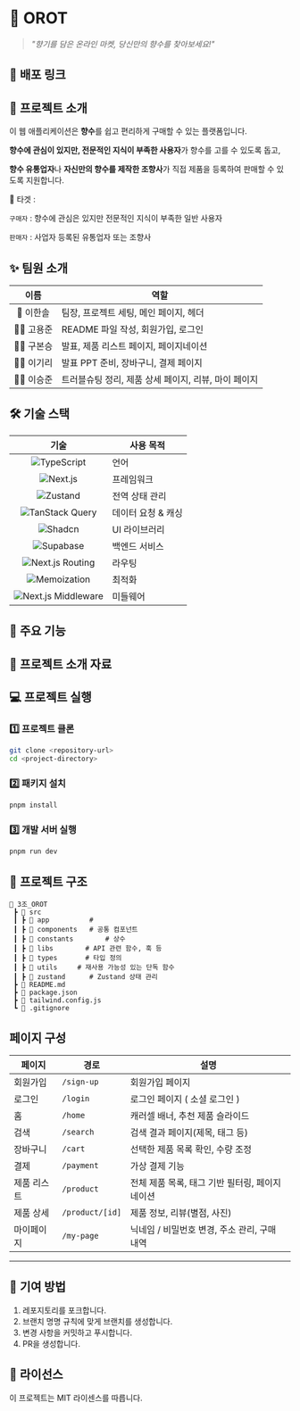 # 🍃 OROT

> _"향기를 담은 온라인 마켓, 당신만의 향수를 찾아보세요!"_

## 🧳 배포 링크

## 📌 프로젝트 소개

이 웹 애플리케이션은 **향수**를 쉽고 편리하게 구매할 수 있는 플랫폼입니다.

**향수에 관심이 있지만, 전문적인 지식이 부족한 사용자**가 향수를 고를 수 있도록 돕고,

**향수 유통업자**나 **자신만의 향수를 제작한 조향사**가 직접 제품을 등록하여 판매할 수 있도록 지원합니다.

🎯 타겟 :

`구매자` : 향수에 관심은 있지만 전문적인 지식이 부족한 일반 사용자

`판매자` : 사업자 등록된 유통업자 또는 조향사

## ✨ 팀원 소개

|   이름    | 역할                                                 |
| :-------: | ---------------------------------------------------- |
| 👑 이한솔 | 팀장, 프로젝트 세팅, 메인 페이지, 헤더               |
| 👨‍💼 고용준 | README 파일 작성, 회원가입, 로그인                   |
| 👨‍💼 구본승 | 발표, 제품 리스트 페이지, 페이지네이션                |
| 👩‍💼 이기리 | 발표 PPT 준비, 장바구니, 결제 페이지                 |
| 👨‍💼 이승준 | 트러블슈팅 정리, 제품 상세 페이지, 리뷰, 마이 페이지 |

## 🛠 기술 스택

|                                                               기술                                                               | 사용 목적          |
| :------------------------------------------------------------------------------------------------------------------------------: | ------------------ |
|        ![TypeScript](https://img.shields.io/badge/TypeScript-3178C6?style=for-the-badge&logo=typescript&logoColor=white)         | 언어               |
|             ![Next.js](https://img.shields.io/badge/Next.js-000000?style=for-the-badge&logo=next.js&logoColor=white)             | 프레임워크         |
|             ![Zustand](https://img.shields.io/badge/Zustand-764ABC?style=for-the-badge&logo=zustand&logoColor=white)             | 전역 상태 관리     |
|   ![TanStack Query](https://img.shields.io/badge/TanStack%20Query-FF4154?style=for-the-badge&logo=reactquery&logoColor=white)    | 데이터 요청 & 캐싱 |
|              ![Shadcn](https://img.shields.io/badge/Shadcn-000000?style=for-the-badge&logo=shadcn&logoColor=white)               | UI 라이브러리      |
|           ![Supabase](https://img.shields.io/badge/Supabase-3ECF8E?style=for-the-badge&logo=supabase&logoColor=white)            | 백엔드 서비스      |
|    ![Next.js Routing](https://img.shields.io/badge/Next.js%20Routing-000000?style=for-the-badge&logo=next.js&logoColor=white)    | 라우팅             |
|          ![Memoization](https://img.shields.io/badge/Memoization-007ACC?style=for-the-badge&logo=react&logoColor=white)          | 최적화             |
| ![Next.js Middleware](https://img.shields.io/badge/Next.js%20Middleware-000000?style=for-the-badge&logo=next.js&logoColor=white) | 미들웨어           |

## 🎯 주요 기능

## 📃 프로젝트 소개 자료

## 💻 프로젝트 실행

### 1️⃣ 프로젝트 클론

```bash
git clone <repository-url>
cd <project-directory>
```

### 2️⃣ 패키지 설치

```bash
pnpm install
```

### 3️⃣ 개발 서버 실행

```bash
pnpm run dev
```

## 📁 프로젝트 구조

```plaintext
📂 3조_OROT
 ┣ 📂 src
 ┃ ┣ 📂 app          #
 ┃ ┣ 📂 components   # 공통 컴포넌트
 ┃ ┣ 📂 constants        # 상수
 ┃ ┣ 📂 libs        # API 관련 함수, 훅 등
 ┃ ┣ 📂 types       # 타입 정의
 ┃ ┣ 📂 utils     # 재사용 가능성 있는 단독 함수
 ┃ ┣ 📂 zustand      # Zustand 상태 관리
 ┣ 📜 README.md
 ┣ 📜 package.json
 ┣ 📜 tailwind.config.js
 ┗ 📜 .gitignore
```

## 페이지 구성

| 페이지      | 경로            | 설명                                         |
| ----------- | --------------- | -------------------------------------------- |
| 회원가입    | `/sign-up`      | 회원가입 페이지                              |
| 로그인      | `/login`        | 로그인 페이지 ( 소셜 로그인 )                |
| 홈          | `/home`         | 캐러셀 배너, 추천 제품 슬라이드              |
| 검색        | `/search`       | 검색 결과 페이지(제목, 태그 등)              |
| 장바구니    | `/cart`         | 선택한 제품 목록 확인, 수량 조정             |
| 결제        | `/payment`      | 가상 결제 기능                               |
| 제품 리스트 | `/product`      | 전체 제품 목록, 태그 기반 필터링, 페이지네이션  |
| 제품 상세   | `/product/[id]` | 제품 정보, 리뷰(별점, 사진)                  |
| 마이페이지  | `/my-page`      | 닉네임 / 비밀번호 변경, 주소 관리, 구매 내역 |

---

## 👏 기여 방법

1. 레포지토리를 포크합니다.
2. 브랜치 명명 규칙에 맞게 브랜치를 생성합니다.
3. 변경 사항을 커밋하고 푸시합니다.
4. PR을 생성합니다.

## 📜 라이선스

이 프로젝트는 MIT 라이센스를 따릅니다.

